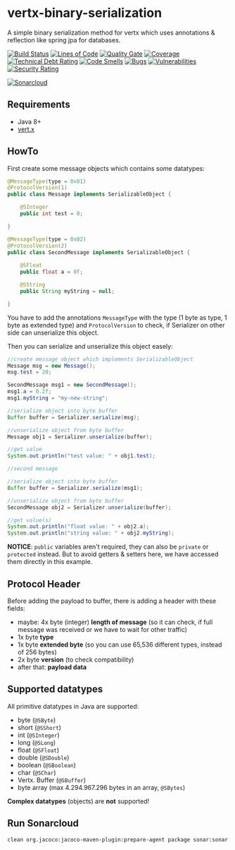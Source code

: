 # vertx-binary-serialization

A simple binary serialization method for vertx which uses annotations &amp; reflection like spring jpa for databases.

[![Build Status](https://travis-ci.org/JuKu/vertx-binary-serialization.svg?branch=master)](https://travis-ci.org/JuKu/vertx-binary-serialization)
[![Lines of Code](https://sonarcloud.io/api/project_badges/measure?project=com.jukusoft%3Avertx-binary-serializer-parent&metric=ncloc)](https://sonarcloud.io/dashboard/index/com.jukusoft%3Avertx-binary-serializer-parent) 
[![Quality Gate](https://sonarcloud.io/api/project_badges/measure?project=com.jukusoft%3Avertx-binary-serializer-parent&metric=alert_status)](https://sonarcloud.io/dashboard/index/com.jukusoft%3Avertx-binary-serializer-parent) 
[![Coverage](https://sonarcloud.io/api/project_badges/measure?project=com.jukusoft%3Avertx-binary-serializer-parent&metric=coverage)](https://sonarcloud.io/dashboard/index/com.jukusoft%3Avertx-binary-serializer-parent) 
[![Technical Debt Rating](https://sonarcloud.io/api/project_badges/measure?project=com.jukusoft%3Avertx-binary-serializer-parent&metric=sqale_index)](https://sonarcloud.io/dashboard/index/com.jukusoft%3Avertx-binary-serializer-parent) 
[![Code Smells](https://sonarcloud.io/api/project_badges/measure?project=com.jukusoft%3Avertx-binary-serializer-parent&metric=code_smells)](https://sonarcloud.io/dashboard/index/com.jukusoft%3Avertx-binary-serializer-parent) 
[![Bugs](https://sonarcloud.io/api/project_badges/measure?project=com.jukusoft%3Avertx-binary-serializer-parent&metric=bugs)](https://sonarcloud.io/dashboard/index/com.jukusoft%3Avertx-binary-serializer-parent) 
[![Vulnerabilities](https://sonarcloud.io/api/project_badges/measure?project=com.jukusoft%3Avertx-binary-serializer-parent&metric=vulnerabilities)](https://sonarcloud.io/dashboard/index/com.jukusoft%3Avertx-binary-serializer-parent) 
[![Security Rating](https://sonarcloud.io/api/project_badges/measure?project=com.jukusoft%3Avertx-binary-serializer-parent&metric=security_rating)](https://sonarcloud.io/dashboard/index/com.jukusoft%3Avertx-binary-serializer-parent) 

[![Sonarcloud](https://sonarcloud.io/api/project_badges/quality_gate?project=com.jukusoft%3Avertx-binary-serializer-parent)](https://sonarcloud.io/dashboard?id=com.jukusoft%3Avertx-binary-serializer-parent)

## Requirements

  - Java 8+
  - [vert.x](http://vertx.io)
  
## HowTo

First create some message objects which contains some datatypes:
```java
@MessageType(type = 0x01)
@ProtocolVersion(1)
public class Message implements SerializableObject {

    @SInteger
    public int test = 0;

}

@MessageType(type = 0x02)
@ProtocolVersion(2)
public class SecondMessage implements SerializableObject {
    
    @SFloat
    public float a = 0f;

    @SString
    public String myString = null;

}
```

You have to add the annotations `MessageType` with the type (1 byte as type, 1 byte as extended type) and `ProtocolVersion` to check, if Serializer on other side can unserialize this object.

Then you can serialize and unserialize this object easely:
```java
//create message object which implements SerializableObject
Message msg = new Message();
msg.test = 20;

SecondMessage msg1 = new SecondMessage();
msg1.a = 0.2f;
msg1.myString = "my-new-string";

//serialize object into byte buffer
Buffer buffer = Serializer.serialize(msg);

//unserialize object from byte buffer
Message obj1 = Serializer.unserialize(buffer);

//get value
System.out.println("test value: " + obj1.test);

//second message

//serialize object into byte buffer
Buffer buffer = Serializer.serialize(msg1);

//unserialize object from byte buffer
SecondMessage obj2 = Serializer.unserialize(buffer);

//get value(s)
System.out.println("float value: " + obj2.a);
System.out.println("string value: " + obj2.myString);
```

**NOTICE**: `public` variables aren't required, they can also be `private` or `protected` instead.
But to avoid getters & setters here, we have accessed them directly in this example.

## Protocol Header

Before adding the payload to buffer, there is adding a header with these fields:
  - maybe: 4x byte (integer) **length of message** (so it can check, if full message was received or we have to wait for other traffic)
  - 1x byte **type**
  - 1x byte **extended byte** (so you can use 65,536 different types, instead of 256 bytes)
  - 2x byte **version** (to check compatibility)
  - after that: **payload data**

## Supported datatypes

All primitive datatypes in Java are supported:

  - byte (`@SByte`)
  - short (`@SShort`)
  - int (`@SInteger`)
  - long (`@SLong`)
  - float (`@SFloat`)
  - double (`@SDouble`)
  - boolean (`@SBoolean`)
  - char (`@SChar`)
  - Vertx. Buffer (`@SBuffer`)
  - byte array (max 4.294.967.296 bytes in an array, `@SBytes`)
  
**Complex datatypes** (objects) are **not** supported!

## Run Sonarcloud

```bash
clean org.jacoco:jacoco-maven-plugin:prepare-agent package sonar:sonar -Dsonar.host.url=https://sonarcloud.io -Dsonar.organization=jukusoft -Dsonar.login=<Sonar-Token>
```